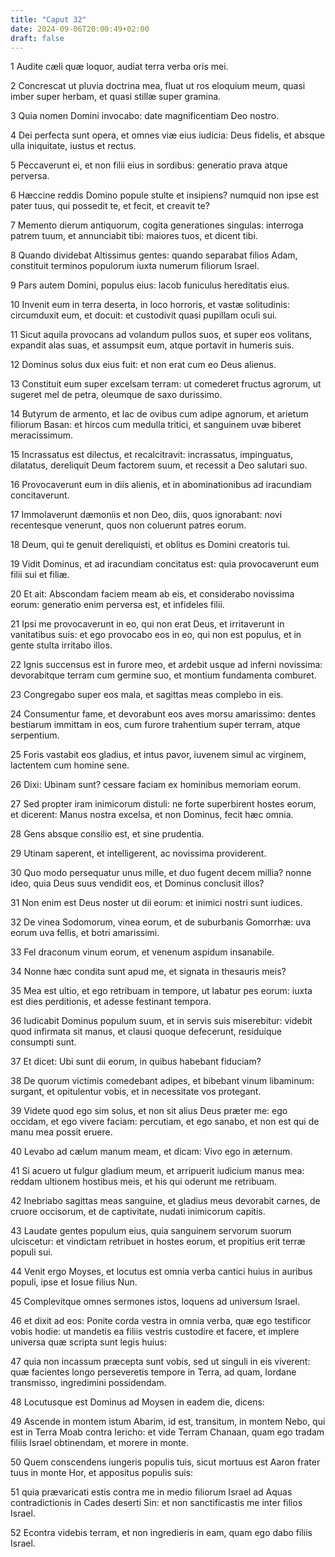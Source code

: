 ```yaml
---
title: "Caput 32"
date: 2024-09-06T20:00:49+02:00
draft: false
---
```



1 Audite cæli quæ loquor, audiat terra verba oris mei.

2 Concrescat ut pluvia doctrina mea, fluat ut ros eloquium meum, quasi imber super herbam, et quasi stillæ super gramina.

3 Quia nomen Domini invocabo: date magnificentiam Deo nostro.

4 Dei perfecta sunt opera, et omnes viæ eius iudicia: Deus fidelis, et absque ulla iniquitate, iustus et rectus.

5 Peccaverunt ei, et non filii eius in sordibus: generatio prava atque perversa.

6 Hæccine reddis Domino popule stulte et insipiens? numquid non ipse est pater tuus, qui possedit te, et fecit, et creavit te?

7 Memento dierum antiquorum, cogita generationes singulas: interroga patrem tuum, et annunciabit tibi: maiores tuos, et dicent tibi.

8 Quando dividebat Altissimus gentes: quando separabat filios Adam, constituit terminos populorum iuxta numerum filiorum Israel.

9 Pars autem Domini, populus eius: Iacob funiculus hereditatis eius.

10 Invenit eum in terra deserta, in loco horroris, et vastæ solitudinis: circumduxit eum, et docuit: et custodivit quasi pupillam oculi sui.

11 Sicut aquila provocans ad volandum pullos suos, et super eos volitans, expandit alas suas, et assumpsit eum, atque portavit in humeris suis.

12 Dominus solus dux eius fuit: et non erat cum eo Deus alienus.

13 Constituit eum super excelsam terram: ut comederet fructus agrorum, ut sugeret mel de petra, oleumque de saxo durissimo.

14 Butyrum de armento, et lac de ovibus cum adipe agnorum, et arietum filiorum Basan: et hircos cum medulla tritici, et sanguinem uvæ biberet meracissimum.

15 Incrassatus est dilectus, et recalcitravit: incrassatus, impinguatus, dilatatus, dereliquit Deum factorem suum, et recessit a Deo salutari suo.

16 Provocaverunt eum in diis alienis, et in abominationibus ad iracundiam concitaverunt.

17 Immolaverunt dæmoniis et non Deo, diis, quos ignorabant: novi recentesque venerunt, quos non coluerunt patres eorum.

18 Deum, qui te genuit dereliquisti, et oblitus es Domini creatoris tui.

19 Vidit Dominus, et ad iracundiam concitatus est: quia provocaverunt eum filii sui et filiæ.

20 Et ait: Abscondam faciem meam ab eis, et considerabo novissima eorum: generatio enim perversa est, et infideles filii.

21 Ipsi me provocaverunt in eo, qui non erat Deus, et irritaverunt in vanitatibus suis: et ego provocabo eos in eo, qui non est populus, et in gente stulta irritabo illos.

22 Ignis succensus est in furore meo, et ardebit usque ad inferni novissima: devorabitque terram cum germine suo, et montium fundamenta comburet.

23 Congregabo super eos mala, et sagittas meas complebo in eis.

24 Consumentur fame, et devorabunt eos aves morsu amarissimo: dentes bestiarum immittam in eos, cum furore trahentium super terram, atque serpentium.

25 Foris vastabit eos gladius, et intus pavor, iuvenem simul ac virginem, lactentem cum homine sene.

26 Dixi: Ubinam sunt? cessare faciam ex hominibus memoriam eorum.

27 Sed propter iram inimicorum distuli: ne forte superbirent hostes eorum, et dicerent: Manus nostra excelsa, et non Dominus, fecit hæc omnia.

28 Gens absque consilio est, et sine prudentia.

29 Utinam saperent, et intelligerent, ac novissima providerent.

30 Quo modo persequatur unus mille, et duo fugent decem millia? nonne ideo, quia Deus suus vendidit eos, et Dominus conclusit illos?

31 Non enim est Deus noster ut dii eorum: et inimici nostri sunt iudices.

32 De vinea Sodomorum, vinea eorum, et de suburbanis Gomorrhæ: uva eorum uva fellis, et botri amarissimi.

33 Fel draconum vinum eorum, et venenum aspidum insanabile.

34 Nonne hæc condita sunt apud me, et signata in thesauris meis?

35 Mea est ultio, et ego retribuam in tempore, ut labatur pes eorum: iuxta est dies perditionis, et adesse festinant tempora.

36 Iudicabit Dominus populum suum, et in servis suis miserebitur: videbit quod infirmata sit manus, et clausi quoque defecerunt, residuique consumpti sunt.

37 Et dicet: Ubi sunt dii eorum, in quibus habebant fiduciam?

38 De quorum victimis comedebant adipes, et bibebant vinum libaminum: surgant, et opitulentur vobis, et in necessitate vos protegant.

39 Videte quod ego sim solus, et non sit alius Deus præter me: ego occidam, et ego vivere faciam: percutiam, et ego sanabo, et non est qui de manu mea possit eruere.

40 Levabo ad cælum manum meam, et dicam: Vivo ego in æternum.

41 Si acuero ut fulgur gladium meum, et arripuerit iudicium manus mea: reddam ultionem hostibus meis, et his qui oderunt me retribuam.

42 Inebriabo sagittas meas sanguine, et gladius meus devorabit carnes, de cruore occisorum, et de captivitate, nudati inimicorum capitis.

43 Laudate gentes populum eius, quia sanguinem servorum suorum ulciscetur: et vindictam retribuet in hostes eorum, et propitius erit terræ populi sui.

44 Venit ergo Moyses, et locutus est omnia verba cantici huius in auribus populi, ipse et Iosue filius Nun.

45 Complevitque omnes sermones istos, loquens ad universum Israel.

46 et dixit ad eos: Ponite corda vestra in omnia verba, quæ ego testificor vobis hodie: ut mandetis ea filiis vestris custodire et facere, et implere universa quæ scripta sunt legis huius:

47 quia non incassum præcepta sunt vobis, sed ut singuli in eis viverent: quæ facientes longo perseveretis tempore in Terra, ad quam, Iordane transmisso, ingredimini possidendam.

48 Locutusque est Dominus ad Moysen in eadem die, dicens:

49 Ascende in montem istum Abarim, id est, transitum, in montem Nebo, qui est in Terra Moab contra Iericho: et vide Terram Chanaan, quam ego tradam filiis Israel obtinendam, et morere in monte.

50 Quem conscendens iungeris populis tuis, sicut mortuus est Aaron frater tuus in monte Hor, et appositus populis suis:

51 quia prævaricati estis contra me in medio filiorum Israel ad Aquas contradictionis in Cades deserti Sin: et non sanctificastis me inter filios Israel.

52 Econtra videbis terram, et non ingredieris in eam, quam ego dabo filiis Israel.

